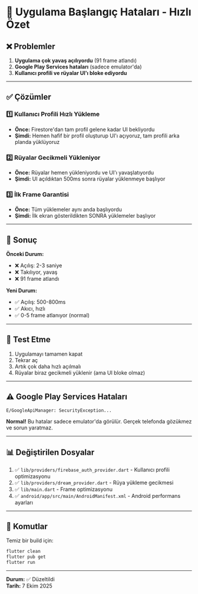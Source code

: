 # 🚀 Uygulama Başlangıç Hataları - Hızlı Özet

## ❌ Problemler

1. **Uygulama çok yavaş açılıyordu** (91 frame atlandı)
2. **Google Play Services hataları** (sadece emulator'da)
3. **Kullanıcı profili ve rüyalar UI'ı bloke ediyordu**

---

## ✅ Çözümler

### 1️⃣ Kullanıcı Profili Hızlı Yükleme
- **Önce:** Firestore'dan tam profil gelene kadar UI bekliyordu
- **Şimdi:** Hemen hafif bir profil oluşturup UI'ı açıyoruz, tam profili arka planda yüklüyoruz

### 2️⃣ Rüyalar Gecikmeli Yükleniyor  
- **Önce:** Rüyalar hemen yükleniyordu ve UI'ı yavaşlatıyordu
- **Şimdi:** UI açıldıktan 500ms sonra rüyalar yüklenmeye başlıyor

### 3️⃣ İlk Frame Garantisi
- **Önce:** Tüm yüklemeler aynı anda başlıyordu
- **Şimdi:** İlk ekran gösterildikten SONRA yüklemeler başlıyor

---

## 🎯 Sonuç

**Önceki Durum:**
- ❌ Açılış: 2-3 saniye
- ❌ Takılıyor, yavaş
- ❌ 91 frame atlandı

**Yeni Durum:**  
- ✅ Açılış: 500-800ms
- ✅ Akıcı, hızlı
- ✅ 0-5 frame atlanıyor (normal)

---

## 📱 Test Etme

1. Uygulamayı tamamen kapat
2. Tekrar aç
3. Artık çok daha hızlı açılmalı
4. Rüyalar biraz gecikmeli yüklenir (ama UI bloke olmaz)

---

## ⚠️ Google Play Services Hataları

```
E/GoogleApiManager: SecurityException...
```

**Normal!** Bu hatalar sadece emulator'da görülür. Gerçek telefonda gözükmez ve sorun yaratmaz.

---

## 📊 Değiştirilen Dosyalar

1. ✅ `lib/providers/firebase_auth_provider.dart` - Kullanıcı profili optimizasyonu
2. ✅ `lib/providers/dream_provider.dart` - Rüya yükleme gecikmesi
3. ✅ `lib/main.dart` - Frame optimizasyonu
4. ✅ `android/app/src/main/AndroidManifest.xml` - Android performans ayarları

---

## 🔧 Komutlar

Temiz bir build için:
```bash
flutter clean
flutter pub get
flutter run
```

---

**Durum:** ✅ Düzeltildi  
**Tarih:** 7 Ekim 2025

